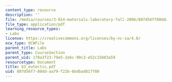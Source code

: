 ```yaml
---
content_type: resource
description: ''
file: /media/courses/3-014-materials-laboratory-fall-2006/807d56f780ddaa79f22b6bdbad817f80_b3_eutectic.pdf
file_type: application/pdf
learning_resource_types:
- Labs
license: https://creativecommons.org/licenses/by-nc-sa/4.0/
ocw_type: OCWFile
parent_title: Labs
parent_type: CourseSection
parent_uid: 178a3f23-79e5-2e6c-90c3-e52c15603a59
resourcetype: Document
title: b3_eutectic.pdf
uid: 807d56f7-80dd-aa79-f22b-6bdbad817f80
---
```

